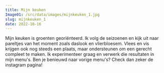 ```yaml
---
title: Mijn keuken
Image01: /src/data/images/mijnkeuken_1.jpg
slug: mijnkeuken_1
date: 2022-10-16
---
```

Mijn keuken is groenten georiënteerd. Ik volg de seizoenen en kijk uit naar pareltjes van het moment zoals daslook en vlierbloesem. Vlees en vis krijgen ook nog steeds een plaats, maar ondersteunen om een gerecht compleet te maken. Ik experimenteer graag en verwerk die resultaten in mijn menu's. Ben je benieuwd naar vorige menu's? Check dan zeker de instagram pagina!